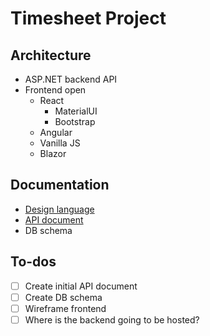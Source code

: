# Timesheet Project

## Architecture
- ASP.NET backend API
- Frontend open
  - React
    - MaterialUI
    - Bootstrap
  - Angular
  - Vanilla JS
  - Blazor

## Documentation
- [Design language](/documentation/design_language.md)
- [API document](/documentation/api.md)
- DB schema

## To-dos
- [ ] Create initial API document
- [ ] Create DB schema
- [ ] Wireframe frontend
- [ ] Where is the backend going to be hosted?
